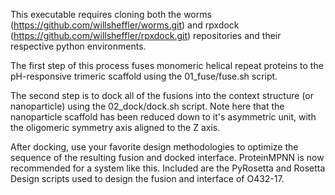 This executable requires cloning both the worms (https://github.com/willsheffler/worms.git) and rpxdock (https://github.com/willsheffler/rpxdock.git) repositories and their respective python environments. 

The first step of this process fuses monomeric helical repeat proteins to the pH-responsive trimeric scaffold using the 01_fuse/fuse.sh script.

The second step is to dock all of the fusions into the context structure (or nanoparticle) using the 02_dock/dock.sh script. Note here that the nanoparticle scaffold has been reduced down to it's asymmetric unit, with the oligomeric symmetry axis aligned to the Z axis. 

After docking, use your favorite design methodologies to optimize the sequence of the resulting fusion and docked interface. ProteinMPNN is now recommended for a system like this. Included are the PyRosetta and Rosetta Design scripts used to design the fusion and interface of O432-17. 

